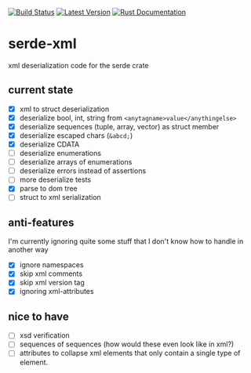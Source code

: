 [![Build Status](https://travis-ci.org/serde-rs/xml.svg?branch=master)](https://travis-ci.org/serde-rs/xml)
[![Latest Version](https://img.shields.io/crates/v/serde_xml.svg)](https://crates.io/crates/serde_xml)
[![Rust Documentation](https://img.shields.io/badge/api-rustdoc-blue.svg)](https://docs.serde.rs/serde_xml/)

# serde-xml

xml deserialization code for the serde crate

## current state
- [x] xml to struct deserialization
- [x] deserialize bool, int, string from `<anytagname>value</anythingelse>`
- [x] deserialize sequences (tuple, array, vector) as struct member
- [x] deserialize escaped chars (`&abcd;`)
- [x] deserialize CDATA
- [ ] deserialize enumerations
- [ ] deserialize arrays of enumerations
- [ ] deserialize errors instead of assertions
- [ ] more deserialize tests
- [x] parse to dom tree
- [ ] struct to xml serialization

## anti-features
I'm currently ignoring quite some stuff that I don't know how to handle in another way

- [x] ignore namespaces
- [x] skip xml comments
- [x] skip xml version tag
- [x] ignoring xml-attributes

## nice to have
- [ ] xsd verification
- [ ] sequences of sequences (how would these even look like in xml?)
- [ ] attributes to collapse xml elements that only contain a single type of element.
